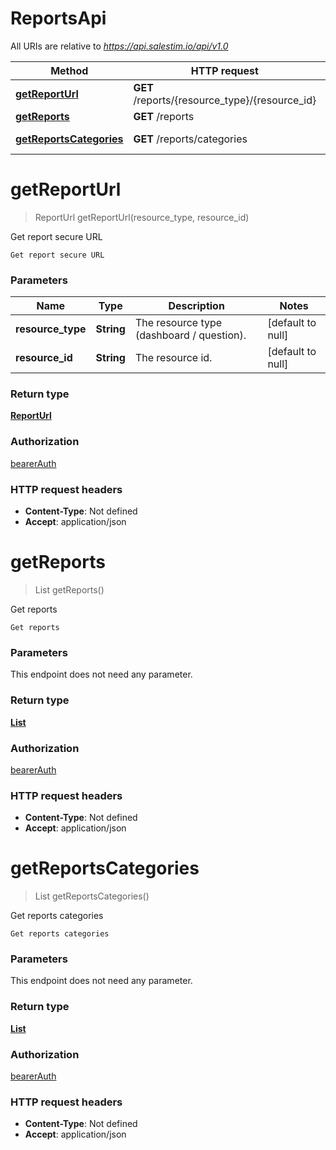 # ReportsApi

All URIs are relative to *https://api.salestim.io/api/v1.0*

| Method | HTTP request | Description |
|------------- | ------------- | -------------|
| [**getReportUrl**](ReportsApi.md#getReportUrl) | **GET** /reports/{resource_type}/{resource_id} | Get report secure URL |
| [**getReports**](ReportsApi.md#getReports) | **GET** /reports | Get reports |
| [**getReportsCategories**](ReportsApi.md#getReportsCategories) | **GET** /reports/categories | Get reports categories |


<a name="getReportUrl"></a>
# **getReportUrl**
> ReportUrl getReportUrl(resource\_type, resource\_id)

Get report secure URL

    Get report secure URL

### Parameters

|Name | Type | Description  | Notes |
|------------- | ------------- | ------------- | -------------|
| **resource\_type** | **String**| The resource type (dashboard / question). | [default to null] |
| **resource\_id** | **String**| The resource id. | [default to null] |

### Return type

[**ReportUrl**](../Models/ReportUrl.md)

### Authorization

[bearerAuth](../README.md#bearerAuth)

### HTTP request headers

- **Content-Type**: Not defined
- **Accept**: application/json

<a name="getReports"></a>
# **getReports**
> List getReports()

Get reports

    Get reports

### Parameters
This endpoint does not need any parameter.

### Return type

[**List**](../Models/Report.md)

### Authorization

[bearerAuth](../README.md#bearerAuth)

### HTTP request headers

- **Content-Type**: Not defined
- **Accept**: application/json

<a name="getReportsCategories"></a>
# **getReportsCategories**
> List getReportsCategories()

Get reports categories

    Get reports categories

### Parameters
This endpoint does not need any parameter.

### Return type

[**List**](../Models/ReportsCategory.md)

### Authorization

[bearerAuth](../README.md#bearerAuth)

### HTTP request headers

- **Content-Type**: Not defined
- **Accept**: application/json

